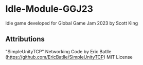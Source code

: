 # Idle-Module-GGJ23
 Idle game developed for Global Game Jam 2023 by Scott King

## Attributions
"SimpleUnityTCP" Networking Code by Eric Batlle <br>
	(https://github.com/EricBatlle/SimpleUnityTCP) MIT License